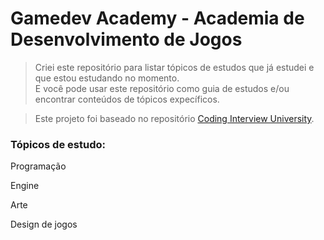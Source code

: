 # Gamedev Academy - Academia de Desenvolvimento de Jogos

> Criei este repositório para listar tópicos de estudos que já estudei e que estou estudando no momento.<br/>
> E você pode usar este repositório como guia de estudos e/ou encontrar conteúdos de tópicos expecíficos.

> Este projeto foi baseado no repositório [Coding Interview University](https://github.com/jwasham/coding-interview-university/tree/main).

### Tópicos de estudo:

Programação

Engine

Arte

Design de jogos
